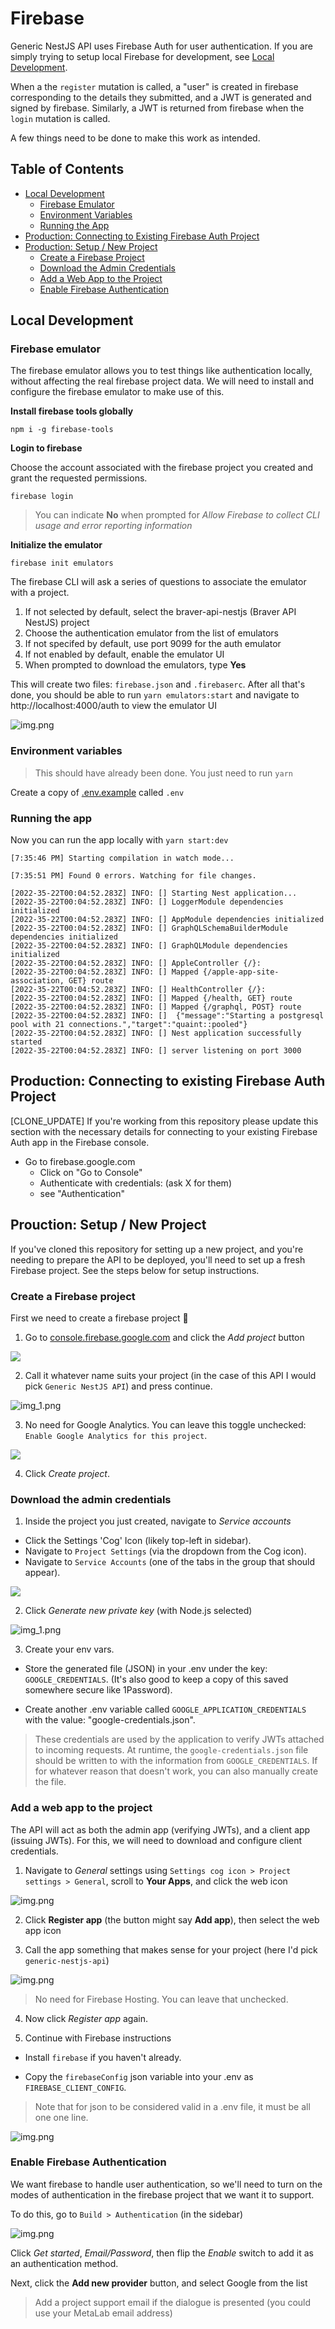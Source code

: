 # Firebase

Generic NestJS API uses Firebase Auth for user authentication.
If you are simply trying to setup local Firebase for development, see [Local Development](#local-development).

When a the `register` mutation is called, a "user" is created in firebase corresponding to the details they submitted, and a JWT is generated and signed by firebase. Similarly, a JWT is returned from firebase when the `login` mutation is called.

A few things need to be done to make this work as intended.

## Table of Contents

- [Local Development](#local-development)
  - [Firebase Emulator](#firebase-emulator)
  - [Environment Variables](#environment-variables)
  - [Running the App](#running-the-app)
- [Production: Connecting to Existing Firebase Auth Project](#production-connecting-to-existing-firebase-auth-project)
- [Production: Setup / New Project](#prouction-setup--new-project)
  - [Create a Firebase Project](#create-a-firebase-project)
  - [Download the Admin Credentials](#download-the-admin-credentials)
  - [Add a Web App to the Project](#add-a-web-app-to-the-project)
  - [Enable Firebase Authentication](#enable-firebase-authentication)

## Local Development

### Firebase emulator

The firebase emulator allows you to test things like authentication locally, without affecting the real firebase project data. We will need to install and configure the firebase emulator to make use of this.

**Install firebase tools globally**

```shell
npm i -g firebase-tools
```

**Login to firebase**

Choose the account associated with the firebase project you created and grant the requested permissions.

```shell
firebase login
```

> You can indicate **No** when prompted for _Allow Firebase to collect CLI usage and error reporting information_

**Initialize the emulator**

```shell
firebase init emulators
```

The firebase CLI will ask a series of questions to associate the emulator with a project.

1. If not selected by default, select the braver-api-nestjs (Braver API NestJS) project
1. Choose the authentication emulator from the list of emulators
1. If not specifed by default, use port 9099 for the auth emulator
1. If not enabled by default, enable the emulator UI
1. When prompted to download the emulators, type **Yes**

This will create two files: `firebase.json` and `.firebaserc`. After all that's done, you should be able to run `yarn emulators:start` and navigate to http://localhost:4000/auth to view the emulator UI

![img.png](img/emulator-auth-page.png)

### Environment variables

> This should have already been done. You just need to run `yarn`

Create a copy of [.env.example](.env.example) called `.env`

### Running the app

Now you can run the app locally with `yarn start:dev`

```
[7:35:46 PM] Starting compilation in watch mode...

[7:35:51 PM] Found 0 errors. Watching for file changes.

[2022-35-22T00:04:52.283Z] INFO: [] Starting Nest application...
[2022-35-22T00:04:52.283Z] INFO: [] LoggerModule dependencies initialized
[2022-35-22T00:04:52.283Z] INFO: [] AppModule dependencies initialized
[2022-35-22T00:04:52.283Z] INFO: [] GraphQLSchemaBuilderModule dependencies initialized
[2022-35-22T00:04:52.283Z] INFO: [] GraphQLModule dependencies initialized
[2022-35-22T00:04:52.283Z] INFO: [] AppleController {/}:
[2022-35-22T00:04:52.283Z] INFO: [] Mapped {/apple-app-site-association, GET} route
[2022-35-22T00:04:52.283Z] INFO: [] HealthController {/}:
[2022-35-22T00:04:52.283Z] INFO: [] Mapped {/health, GET} route
[2022-35-22T00:04:52.283Z] INFO: [] Mapped {/graphql, POST} route
[2022-35-22T00:04:52.283Z] INFO: []  {"message":"Starting a postgresql pool with 21 connections.","target":"quaint::pooled"}
[2022-35-22T00:04:52.283Z] INFO: [] Nest application successfully started
[2022-35-22T00:04:52.283Z] INFO: [] server listening on port 3000
```

## Production: Connecting to existing Firebase Auth Project

[CLONE_UPDATE]
If you're working from this repository please update this section with the
necessary details for connecting to your existing Firebase Auth app in the
Firebase console.

- Go to firebase.google.com
  - Click on "Go to Console"
  - Authenticate with credentials: (ask X for them)
  - see "Authentication"

## Prouction: Setup / New Project

If you've cloned this repository for setting up a new project, and you're needing
to prepare the API to be deployed, you'll need to set up a fresh Firebase project.
See the steps below for setup instructions.

### Create a Firebase project

First we need to create a firebase project 🙂

1. Go to [console.firebase.google.com](https://console.firebase.google.com/) and click the _Add project_ button

![](img/add-project.png)

2. Call it whatever name suits your project (in the case of this API I would pick `Generic NestJS API`) and press continue.

![img_1.png](img/give-it-a-name.png)

3. No need for Google Analytics. You can leave this toggle unchecked: `Enable Google Analytics for this project`.

![](img/disable-google-analytics.png)

4. Click _Create project_.

### Download the admin credentials

1. Inside the project you just created, navigate to _Service accounts_

- Click the Settings 'Cog' Icon (likely top-left in sidebar).
- Navigate to `Project Settings` (via the dropdown from the Cog icon).
- Navigate to `Service Accounts` (one of the tabs in the group that should appear).

![](img/project-settings.png)

2. Click _Generate new private key_ (with Node.js selected)

![img_1.png](img/generate-private-key.png)

3. Create your env vars.

- Store the generated file (JSON) in your .env under the key: `GOOGLE_CREDENTIALS`.
  (It's also good to keep a copy of this saved somewhere secure like 1Password).

- Create another .env variable called `GOOGLE_APPLICATION_CREDENTIALS` with the value: "google-credentials.json".

> These credentials are used by the application to verify JWTs attached to incoming requests.
> At runtime, the `google-credentials.json` file should be written to with the information from `GOOGLE_CREDENTIALS`.
> If for whatever reason that doesn't work, you can also manually create the file.

### Add a web app to the project

The API will act as both the admin app (verifying JWTs), and a client app (issuing JWTs). For this, we will need to download and configure client credentials.

1. Navigate to _General_ settings using `Settings cog icon > Project settings > General`, scroll to **Your Apps**, and click the web icon

![img.png](img/web-app-icon.png)

2. Click **Register app** (the button might say **Add app**), then select the web app icon

3. Call the app something that makes sense for your project (here I'd pick `generic-nestjs-api`)

![img.png](img/web-app-name.png)

> No need for Firebase Hosting. You can leave that unchecked.

4. Now click _Register app_ again.

5. Continue with Firebase instructions

- Install `firebase` if you haven't already.

- Copy the `firebaseConfig` json variable into your .env as `FIREBASE_CLIENT_CONFIG`.

> Note that for json to be considered valid in a .env file, it must be all one one line.

![img.png](img/firebase-client-config.png)

### Enable Firebase Authentication

We want firebase to handle user authentication, so we'll need to turn on the modes of authentication in the firebase project that we want it to support.

To do this, go to `Build > Authentication` (in the sidebar)

![img.png](img/sidebar-authentication.png)

Click _Get started_, _Email/Password_, then flip the _Enable_ switch to add it as an authentication method.

Next, click the **Add new provider** button, and select Google from the list

> Add a project support email if the dialogue is presented (you could use your MetaLab email address)
